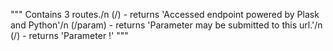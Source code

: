 """
Contains 3 routes./n
(/) - returns 'Accessed endpoint powered by Plask and Python'/n
(/param) - returns 'Parameter may be submitted to this url.'/n
(/<name>) - returns 'Parameter <name>!'
"""
